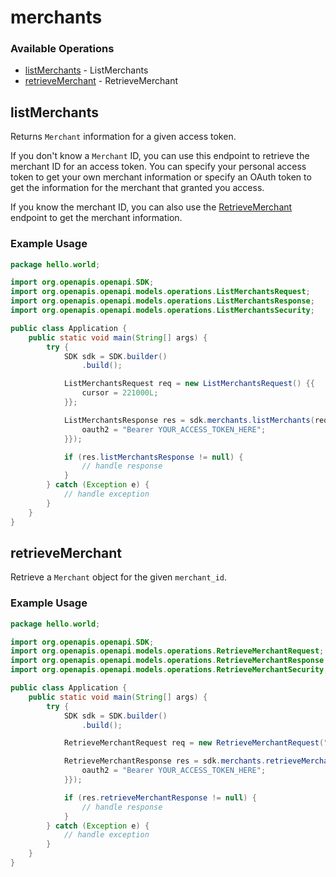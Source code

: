 # merchants

### Available Operations

* [listMerchants](#listmerchants) - ListMerchants
* [retrieveMerchant](#retrievemerchant) - RetrieveMerchant

## listMerchants

Returns `Merchant` information for a given access token.

If you don't know a `Merchant` ID, you can use this endpoint to retrieve the merchant ID for an access token.
You can specify your personal access token to get your own merchant information or specify an OAuth token
to get the information for the  merchant that granted you access.

If you know the merchant ID, you can also use the [RetrieveMerchant](https://developer.squareup.com/reference/square_2021-08-18/merchants-api/retrieve-merchant)
endpoint to get the merchant information.

### Example Usage

```java
package hello.world;

import org.openapis.openapi.SDK;
import org.openapis.openapi.models.operations.ListMerchantsRequest;
import org.openapis.openapi.models.operations.ListMerchantsResponse;
import org.openapis.openapi.models.operations.ListMerchantsSecurity;

public class Application {
    public static void main(String[] args) {
        try {
            SDK sdk = SDK.builder()
                .build();

            ListMerchantsRequest req = new ListMerchantsRequest() {{
                cursor = 221000L;
            }};            

            ListMerchantsResponse res = sdk.merchants.listMerchants(req, new ListMerchantsSecurity("debitis") {{
                oauth2 = "Bearer YOUR_ACCESS_TOKEN_HERE";
            }});

            if (res.listMerchantsResponse != null) {
                // handle response
            }
        } catch (Exception e) {
            // handle exception
        }
    }
}
```

## retrieveMerchant

Retrieve a `Merchant` object for the given `merchant_id`.

### Example Usage

```java
package hello.world;

import org.openapis.openapi.SDK;
import org.openapis.openapi.models.operations.RetrieveMerchantRequest;
import org.openapis.openapi.models.operations.RetrieveMerchantResponse;
import org.openapis.openapi.models.operations.RetrieveMerchantSecurity;

public class Application {
    public static void main(String[] args) {
        try {
            SDK sdk = SDK.builder()
                .build();

            RetrieveMerchantRequest req = new RetrieveMerchantRequest("consectetur");            

            RetrieveMerchantResponse res = sdk.merchants.retrieveMerchant(req, new RetrieveMerchantSecurity("aperiam") {{
                oauth2 = "Bearer YOUR_ACCESS_TOKEN_HERE";
            }});

            if (res.retrieveMerchantResponse != null) {
                // handle response
            }
        } catch (Exception e) {
            // handle exception
        }
    }
}
```

